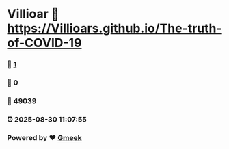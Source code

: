 # Villioar :link: https://Villioars.github.io/The-truth-of-COVID-19 
### :page_facing_up: [1](https://Villioars.github.io/The-truth-of-COVID-19/tag.html) 
### :speech_balloon: 0 
### :hibiscus: 49039 
### :alarm_clock: 2025-08-30 11:07:55 
### Powered by :heart: [Gmeek](https://github.com/Meekdai/Gmeek)
